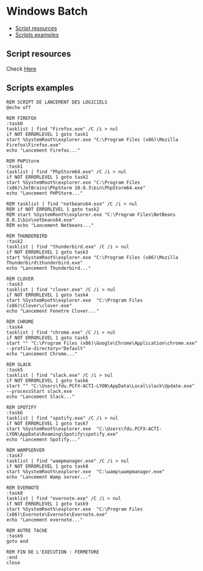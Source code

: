# Windows Batch

<!-- START doctoc generated TOC please keep comment here to allow auto update -->
<!-- DON'T EDIT THIS SECTION, INSTEAD RE-RUN doctoc TO UPDATE -->


- [Script resources](#script-resources)
- [Scripts examples](#scripts-examples)

<!-- END doctoc generated TOC please keep comment here to allow auto update -->

## Script resources

Check [Here](resources/Windows-Batch)

## Scripts examples

```
REM SCRIPT DE LANCEMENT DES LOGICIELS
@echo off

REM FIREFOX
:task0
tasklist | find "Firefox.exe" /C /i > nul 
if NOT ERRORLEVEL 1 goto task1
start %SystemRoot%\explorer.exe "C:\Program Files (x86)\Mozilla Firefox\Firefox.exe"
echo "Lancement Firefox..."

REM PHPStorm
:task1
tasklist | find "PhpStorm64.exe" /C /i > nul 
if NOT ERRORLEVEL 1 goto task2
start %SystemRoot%\explorer.exe "C:\Program Files (x86)\JetBrains\PhpStorm 10.0.3\bin\PhpStorm64.exe"
echo "Lancement PHPStorm..."

REM tasklist | find "netbeans64.exe" /C /i > nul 
REM if NOT ERRORLEVEL 1 goto task2
REM start %SystemRoot%\explorer.exe "C:\Program Files\NetBeans 8.0.1\bin\netbeans64.exe"
REM echo "Lancement Netbeans..."

REM THUNDERBIRD
:task2
tasklist | find "thunderbird.exe" /C /i > nul 
if NOT ERRORLEVEL 1 goto task3
start %SystemRoot%\explorer.exe "C:\Program Files (x86)\Mozilla Thunderbird\thunderbird.exe"
echo "Lancement Thunderbird..."

REM CLOVER
:task3
tasklist | find "clover.exe" /C /i > nul 
if NOT ERRORLEVEL 1 goto task4
start %SystemRoot%\explorer.exe  "C:\Program Files (x86)\Clover\clover.exe"
echo "Lancement Fenetre Clover..."

REM CHROME
:task4
tasklist | find "chrome.exe" /C /i > nul 
if NOT ERRORLEVEL 1 goto task5
start "" "C:\Program Files (x86)\Google\Chrome\Application\chrome.exe" --profile-directory="Default"
echo "Lancement Chrome..."

REM SLACK
:task5
tasklist | find "slack.exe" /C /i > nul 
if NOT ERRORLEVEL 1 goto task6
start "" "C:\Users\fdu.PCFX-ACTI-LYON\AppData\Local\slack\Update.exe"  --processStart slack.exe
echo "Lancement Slack..."

REM SPOTIFY
:task6
tasklist | find "spotify.exe" /C /i > nul 
if NOT ERRORLEVEL 1 goto task7
start %SystemRoot%\explorer.exe  "C:\Users\fdu.PCFX-ACTI-LYON\AppData\Roaming\Spotify\spotify.exe"
echo "Lancement Spotify..."

REM WAMPSERVER
:task7
tasklist | find "wampmanager.exe" /C /i > nul 
if NOT ERRORLEVEL 1 goto task8
start %SystemRoot%\explorer.exe  "C:\wamp\wampmanager.exe"
echo "Lancement Wamp server..."

REM EVERNOTE
:task8
tasklist | find "evernote.exe" /C /i > nul 
if NOT ERRORLEVEL 1 goto task9
start %SystemRoot%\explorer.exe  "C:\Program Files (x86)\Evernote\Evernote\Evernote.exe"
echo "Lancement evernote..."

REM AUTRE TACHE
:task9
goto end

REM FIN DE L'EXECUTION : FERMETURE
:end
close
```
